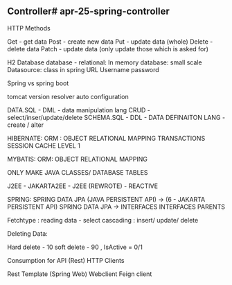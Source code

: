 ## Controller# apr-25-spring-controller

HTTP Methods



Get - get data
Post - create new data
Put - update data (whole)
Delete - delete data 
Patch - update data (only update those which is asked for)

H2 Database
database - relational: In memory database: small scale
Datasource:  class in spring
URL
Username
password

Spring vs spring boot

tomcat
version resolver
auto configuration

DATA.SQL - DML - data manipulation lang CRUD - select/inser/update/delete
SCHEMA.SQL - DDL - DATA DEFINAITON LANG - create / alter

HIBERNATE: ORM : 
OBJECT RELATIONAL MAPPING
TRANSACTIONS
SESSION
CACHE LEVEL 1

MYBATIS: ORM: OBJECT RELATIONAL MAPPING

ONLY MAKE JAVA CLASSES/ DATABASE TABLES

J2EE - 
JAKARTA2EE - J2EE (REWROTE) - REACTIVE

SPRING: SPRING DATA JPA (JAVA PERSISTENT API) -> (6 - JAKARTA PERSISTENT API)
SPRING DATA JPA -> INTERFACES
INTERFACES PARENTS

Fetchtype : reading data - select
cascading : insert/ update/ delete

Deleting Data:

Hard delete - 10
soft delete - 90 , IsActive = 0/1

Consumption for API (Rest)
HTTP Clients

Rest Template (Spring Web)
Webclient 
Feign client
